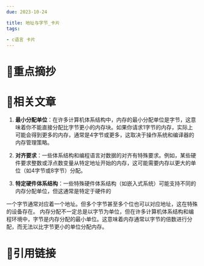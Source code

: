 ```yaml
---
due: 2023-10-24 

title: 地址与字节_卡片
tags:
 
- c语言 卡片
---
```

# 🍎重点摘抄





# 📒相关文章
1. **最小分配单位**：在许多计算机体系结构中，内存的最小分配单位是字节，这意味着你不能直接分配比字节更小的内存块。如果你请求1字节的内存，实际上可能会得到更多的内存，通常是4字节或更多，这取决于操作系统和编译器的内存管理策略。
    
2. **对齐要求**：一些体系结构和编程语言对数据的对齐有特殊要求。例如，某些硬件要求整数或浮点数变量从特定地址开始的内存，这可能需要内存以更大的单位（如4字节或8字节）分配。
    
3. **特定硬件体系结构**：一些特殊硬件体系结构（如嵌入式系统）可能支持不同的内存分配单位，但这通常是特定于硬件的

一个字节通常对应着一个地址。但多个字节甚至多个位也可以对应地址，这在特殊的设备存在。
内存分配不一定总是以字节为单位，但在许多计算机体系结构和编程环境中，字节是内存分配的最小单位。这意味着内存通常以字节的倍数进行分配，而无法以比字节更小的单位分配内存。
# 🍏引用链接

